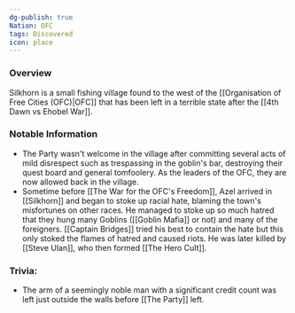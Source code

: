 ```yaml
---
dg-publish: true
Nation: OFC
tags: Discovered
icon: place
---
```

### Overview
Silkhorn is a small fishing village found to the west of the [[Organisation of Free Cities (OFC)|OFC]] that has been left in a terrible state after the [[4th Dawn vs Ehobel War]].

### Notable Information  
- The Party wasn't welcome in the village after committing several acts of mild disrespect such as trespassing in the goblin's bar, destroying their quest board and general tomfoolery. As the leaders of the OFC, they are now allowed back in the village. 
- Sometime before [[The War for the OFC's Freedom]], Azel arrived in [[Silkhorn]] and began to stoke up racial hate, blaming the town's misfortunes on other races. He managed to stoke up so much hatred that they hung many Goblins ([[Goblin Mafia]] or not) and many of the foreigners. [[Captain Bridges]] tried his best to contain the hate but this only stoked the flames of hatred and caused riots. He was later killed by [[Steve Ulan]], who then formed [[The Hero Cult]].

### Trivia:
- The arm of a seemingly noble man with a significant credit count was left just outside the walls before [[The Party]] left.